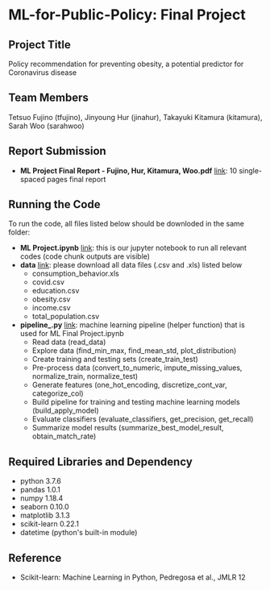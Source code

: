 # ML-for-Public-Policy: Final Project
## Project Title
Policy recommendation for preventing obesity, a potential predictor for Coronavirus disease

## Team Members
Tetsuo Fujino (tfujino), Jinyoung Hur (jinahur), Takayuki Kitamura (kitamura), Sarah Woo (sarahwoo)
   
## Report Submission
- **ML Project Final Report - Fujino, Hur, Kitamura, Woo.pdf** [link](https://github.com/jina-hur/ML-for-Public-Policy/blob/master/ML%20Project%20Final%20Report%20-%20Fujino%2C%20Hur%2C%20Kitamura%2C%20Woo.pdf): 10 single-spaced pages final report

## Running the Code
To run the code, all files listed below should be downloded in the same folder:
 - **ML Project.ipynb** [link](https://github.com/jina-hur/ML-for-Public-Policy/blob/master/ML%20Project.ipynb): this is our jupyter notebook to run all relevant codes (code chunk outputs are visible)
 - **data** [link](https://github.com/jina-hur/ML-for-Public-Policy/tree/master/data): please download all data files (.csv and .xls) listed below
   - consumption_behavior.xls
   - covid.csv
   - education.csv
   - obesity.csv
   - income.csv
   - total_population.csv
 - **pipeline_.py** [link](https://github.com/jina-hur/ML-for-Public-Policy/blob/master/pipeline_.py): machine learning pipeline (helper function) that is used for ML Final Project.ipynb
   - Read data (read_data)
   - Explore data (find_min_max, find_mean_std, plot_distribution)
   - Create training and testing sets (create_train_test)
   - Pre-process data (convert_to_numeric, impute_missing_values, normalize_train, normalize_test)
   - Generate features (one_hot_encoding, discretize_cont_var, categorize_col)
   - Build pipeline for training and testing machine learning models (build_apply_model)
   - Evaluate classifiers (evaluate_classifiers, get_precision, get_recall)
   - Summarize model results (summarize_best_model_result, obtain_match_rate)

## Required Libraries and Dependency
- python 3.7.6
- pandas 1.0.1
- numpy 1.18.4
- seaborn 0.10.0
- matplotlib 3.1.3
- scikit-learn 0.22.1
- datetime (python's built-in module)

## Reference
- Scikit-learn: Machine Learning in Python, Pedregosa et al., JMLR 12
